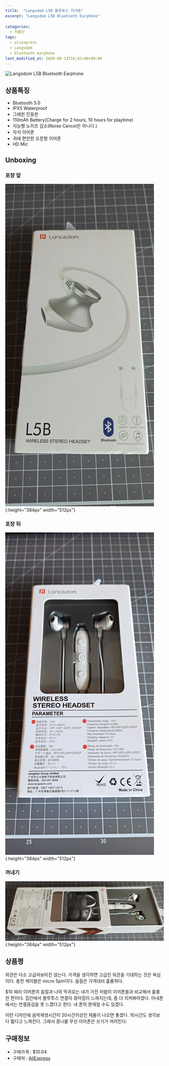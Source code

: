 ```yaml
---
title:  "Langsdom L5B 블루투스 이어폰"
excerpt: "Langsdom L5B Bluetooth Earphone"

categories:
  - 지름신
tags:
  - aliexpress
  - Langsdom
  - bluetooth earphone
last_modified_at: 2020-09-13T16:43:00+09:00
---
```


![Langsdom L5B Bluetooth Earphone](https://ae01.alicdn.com/kf/H0fc8cac5bddc4bb9901649bfe68f766ax.jpg)

## 상품특징
* Bluetooth 5.0
* IPX5 Waterproof
* 그래핀 진동판
* 110mAh Battery(Charge for 2 hours, 10 hours for playtime)
* 지능형 노이즈 감소(Noise Cancel은 아니다.)
* 자석 이어폰
* 귀에 편안한 오픈형 이어폰
* HD Mic

## Unboxing
### 포장 앞
![앞](/assets/images/IMG_20200912_144522.jpg){:height="384px" width="512px"}

### 포장 뒤
![뒤](/assets/images/IMG_20200912_144528.jpg){:height="384px" width="512px"}

### 꺼내기
![꺼내기](/assets/images/IMG_20200913_161423.jpg){:height="384px" width="512px"}

## 상품평
외관은 다소 고급져보이진 않는다. 가격을 생각하면 고급진 외관을 기대하는 것은 욕심이다.
충전 케이블은 micro 5pin이다.
음질은 가격대비 훌륭하다.

$10 짜리 이어폰의 음질과 나의 막귀로는 내가 가진 저렴이 이어폰들과 비교해서 훌륭한 편이다.
집안에서 블루투스 연결이 끊어짐이 느껴지는데, 좀 더 지켜봐야겠다. 아내폰에서는 연결끊김을 못 느꼈다고 한다. 내 폰의 문제일 수도 있겠다.

이런 디자인에 음악재생시간이 20시간이상인 제품이 나오면 좋겠다. 10시간도 생각보다 짧다고 느껴진다. 그래서 콩나물 무선 이어폰은 쓰기가 꺼려진다.

## 구매정보
* 구매가격 : $10.04
* 구매처 : [AliExpress](https://www.aliexpress.com/i/32927228124.html)